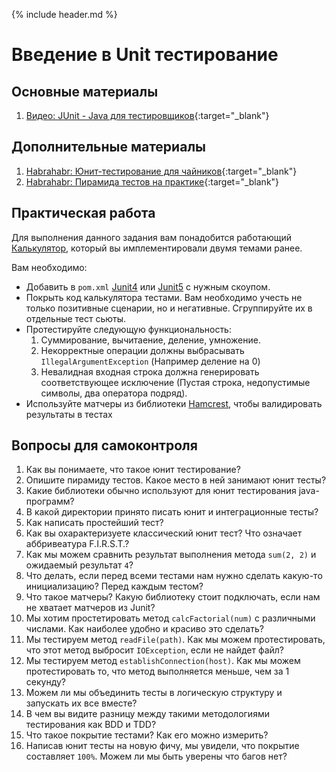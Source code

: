 {% include header.md %}

Введение в Unit тестирование
====================

Основные материалы
---------------------
1. [Видео: JUnit - Java для тестировщиков](https://www.youtube.com/watch?v=QJZb1fNYh9c){:target="_blank"}

Дополнительные материалы
---------------------
1. [Habrahabr: Юнит-тестирование для чайников](https://habr.com/ru/post/169381/){:target="_blank"}
1. [Habrahabr: Пирамида тестов на практике](https://habr.com/en/post/358950/){:target="_blank"}

Практическая работа
---------------------
Для выполнения данного задания вам понадобится работающий [Калькулятор]({{site.materialsurl}}calculator/calculator), 
который вы имплементировали двумя темами ранее.

Вам необходимо:
+ Добавить в `pom.xml` [Junit4](https://junit.org/junit4/) или [Junit5](https://junit.org/junit5/docs/current/user-guide/)
с нужным скоупом.
+ Покрыть код калькулятора тестами. Вам необходимо учесть не только позитивные сценарии, но и негативные. Сгруппируйте 
их в отдельные тест сьюты.
+ Протестируйте следующую функциональность:
    1. Суммирование, вычитаение, деление, умножение.
    1. Некорректные операции должны выбрасывать `IllegalArgumentException` (Например деление на 0)
    1. Невалидная входная строка должна генерировать соответствующее исключение (Пустая строка, недопустимые символы,
два оператора подряд).
+ Используйте матчеры из библиотеки [Hamcrest](http://hamcrest.org/JavaHamcrest/tutorial), чтобы валидировать результаты
в тестах

Вопросы для самоконтроля
---------------------
1. Как вы понимаете, что такое юнит тестирование?
1. Опишите пирамиду тестов. Какое место в ней занимают юнит тесты?
1. Какие библиотеки обычно используют для юнит тестирования java-программ?
1. В какой директории принято писать юнит и интеграционные тесты?
1. Как написать простейший тест?
1. Как вы охарактеризуете классический юнит тест? Что означает аббривеатура F.I.R.S.T.?
1. Как мы можем сравнить результат выполнения метода `sum(2, 2)` и ожидаемый результат `4`?
1. Что делать, если перед всеми тестами нам нужно сделать какую-то инициализацию? Перед каждым тестом?
1. Что такое матчеры? Какую библиотеку стоит подключать, если нам не хватает матчеров из Junit?
1. Мы хотим простетировать метод `calcFactorial(num)` с различными числами. Как наиболее удобно и красиво это сделать?
1. Мы тестируем метод `readFile(path)`. Как мы можем протестировать, что этот метод выбросит `IOException`, если не найдет 
файл?
1. Мы тестируем метод `establishConnection(host)`. Как мы можем протестировать то, что метод выполняется меньше, чем за 1 
секунду?
1. Можем ли мы объединить тесты в логическую структуру и запускать их все вместе?
1. В чем вы видите разницу между такими методологиями тестирования как BDD и TDD?
1. Что такое покрытие тестами? Как его можно измерить?
1. Написав юнит тесты на новую фичу, мы увидели, что покрытие составляет `100%`. Можем ли мы быть уверены что багов нет?
